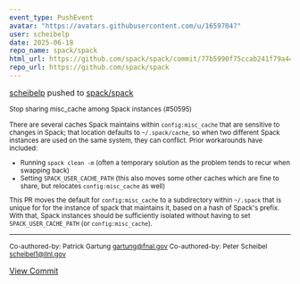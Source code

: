 ```yaml
---
event_type: PushEvent
avatar: "https://avatars.githubusercontent.com/u/1659704?"
user: scheibelp
date: 2025-06-18
repo_name: spack/spack
html_url: https://github.com/spack/spack/commit/77b5990f75ccab241f79a44f0970b46f1d5adee4
repo_url: https://github.com/spack/spack
---
```


<a href='https://github.com/scheibelp' target='_blank'>scheibelp</a> pushed to <a href='https://github.com/spack/spack' target='_blank'>spack/spack</a>

<small>Stop sharing misc_cache among Spack instances (#50595)

There are several caches Spack maintains within `config:misc_cache`
that are sensitive to changes in Spack; that location defaults to
`~/.spack/cache`, so when two different Spack instances are used
on the same system, they can conflict. Prior workarounds have
included:

* Running `spack clean -m` (often a temporary solution as the problem
  tends to recur when swapping back)
* Setting `SPACK_USER_CACHE_PATH` (this also moves some other caches
  which are fine to share, but relocates `config:misc_cache` as well)

This PR moves the default for `config:misc_cache` to a subdirectory
within `~/.spack` that is unique for for the instance of spack that
maintains it, based on a hash of Spack's prefix. With that, Spack
instances should be sufficiently isolated without having to set
`SPACK_USER_CACHE_PATH` (or `config:misc_cache`).

---------

Co-authored-by: Patrick Gartung <gartung@fnal.gov>
Co-authored-by: Peter Scheibel <scheibel1@llnl.gov></small>

<a href='https://github.com/spack/spack/commit/77b5990f75ccab241f79a44f0970b46f1d5adee4' target='_blank'>View Commit</a>